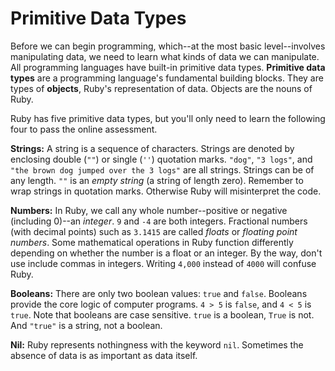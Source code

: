 # Primitive Data Types


Before we can begin programming, which--at the most basic level--involves
manipulating data, we need to learn what kinds of data we can manipulate. All
programming languages have built-in primitive data types. __Primitive data
types__ are a programming language's fundamental building blocks. They are types
of **objects**, Ruby's representation of data. Objects are the nouns of Ruby.

Ruby has five primitive data types, but you'll only need to learn the following
four to pass the online assessment.

**Strings:** A string is a sequence of characters. Strings are denoted by enclosing double (`""`)
or single (`''`) quotation marks. `"dog"`, `"3 logs"`, and `"the brown dog
jumped over the 3 logs"` are all strings. Strings can be of any length. `""` is
an _empty string_ (a string of length zero). Remember to wrap strings in quotation
marks. Otherwise Ruby will misinterpret the code.

**Numbers:** In Ruby, we call any whole number--positive or negative (including 0)--an
_integer_. `9` and `-4` are both integers. Fractional numbers (with decimal
points) such as `3.1415` are called _floats_ or _floating point numbers_. Some
mathematical operations in Ruby function differently depending on whether the
number is a float or an integer. By the way, don't use include commas in
integers. Writing `4,000` instead of `4000` will confuse Ruby.

**Booleans:** There are only two boolean values: `true` and `false`. Booleans provide the core
logic of computer programs. `4 > 5` is `false`, and `4 < 5` is `true`. Note that
booleans are case sensitive. `true` is a boolean, `True` is not. And `"true"` is
a string, not a boolean.

**Nil:** Ruby represents nothingness with the keyword `nil`. Sometimes the absence of data is as
important as data itself.
